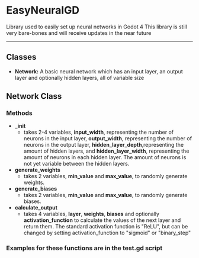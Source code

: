 # EasyNeuralGD
Library used to easily set up neural networks in Godot 4
This library is still very bare-bones and will receive updates in the near future
___
## Classes
- <b>Network:</b> A basic neural network which has an input layer, an output layer and optionally hidden layers, all of variable size
 
## Network Class
### Methods
- <b>_init</b>
    - takes 2-4 variables, <b>input_width</b>, representing the number of neurons in the input layer, <b>output_width</b>, representing the number of neurons in the output layer, <b>hidden_layer_depth</b>,representing the amount of hidden layers, and <b>hidden_layer_width</b>, representing the amount of neurons in each hidden layer. The amount of neurons is not yet variable between the hidden layers.
- <b>generate_weights</b>
    - takes 2 variables, <b>min_value</b> and <b>max_value</b>, to randomly generate weights.
- <b>generate_biases</b>
  - takes 2 variables, <b>min_value</b> and <b>max_value</b>, to randomly generate biases.
- <b>calculate_output</b>
    - takes 4 variables, <b>layer</b>, <b>weights</b>, <b>biases</b> and optionally <b>activation_function</b> to calculate the values of the next layer and return them. The standard activation function is "ReLU", but can be changed by setting activation_function to "sigmoid" or "binary_step"

### Examples for these functions are in the test.gd script
